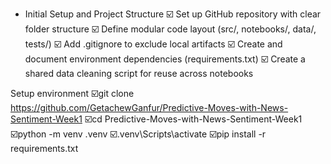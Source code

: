 - Initial Setup and Project Structure
  ☑️ Set up GitHub repository with clear folder structure
  ☑️ Define modular code layout (src/, notebooks/, data/, tests/)
  ☑️ Add .gitignore to exclude local artifacts
  ☑️ Create and document environment dependencies (requirements.txt)
  ☑️ Create a shared data cleaning script for reuse across notebooks

Setup environment
☑️git clone https://github.com/GetachewGanfur/Predictive-Moves-with-News-Sentiment-Week1
☑️cd Predictive-Moves-with-News-Sentiment-Week1
☑️python -m venv .venv
☑️.venv\Scripts\activate
☑️pip install -r requirements.txt
